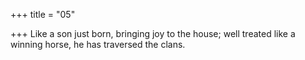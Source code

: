 +++
title = "05"

+++
Like a son just born, bringing joy to the house;
well treated like a winning horse, he has traversed the clans.